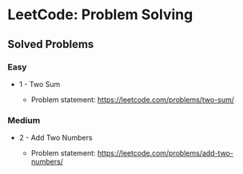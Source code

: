 # LeetCode: Problem Solving

## Solved Problems

### Easy

* 1 - Two Sum
    
    - Problem statement: https://leetcode.com/problems/two-sum/

### Medium

* 2 - Add Two Numbers

    - Problem statement: https://leetcode.com/problems/add-two-numbers/